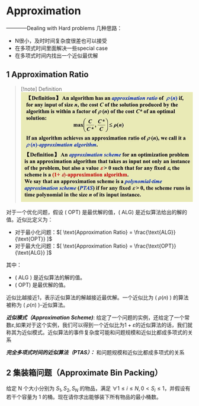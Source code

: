 # Approximation
————Dealing with Hard problems
几种思路：
- N很小，及时时间复杂度很差也可以接受
- 在多项式时间里面解决一些special case
- 在多项式时间内找出一个近似最优解

## 1 Approximation Ratio
>[!note] Definition
>![](assets/Approximation/file-20241125131219685.png)

 对于一个优化问题，假设 ( $\text{OPT}$) 是最优解的值，( $\text{ALG}$) 是近似算法给出的解的值。近似比定义为：

- 对于最小化问题：$[ \text{Approximation Ratio} = \frac{\text{ALG}}{\text{OPT}} ]$
- 对于最大化问题：$[ \text{Approximation Ratio} = \frac{\text{OPT}}{\text{ALG}} ]$

其中：
- ( $\text{ALG}$ ) 是近似算法的解的值。
- ( $\text{OPT}$) 是最优解的值。

近似比越接近1，表示近似算法的解越接近最优解。一个近似比为 ( $\rho(n)$ ) 的算法被称为 ( $\rho(n)$ )-近似算法。

 ***近似模式（Approximation Scheme)***:
 给定了一个问题的实例，还给定了一个常数$\varepsilon$,如果对于这个实例，我们可以得到一个近似比为$1+\varepsilon$的近似算法的话，我们就称其为近似模式。近似算法的事件复杂度可能和问题规模和近似比都成多项式的关系

***完全多项式时间的近似算法（PTAS）：***
和问题规模和近似比都成多项式的关系

## 2 集装箱问题（Approximate Bin Packing）

给定 N 个大小分别为 $S_1,S_2,S_N$ 的物品，满足 $\forall 1≤i≤N,0<S_i≤1$，并假设有若干个容量为 1 的桶。现在请你求出能够装下所有物品的最小桶数。